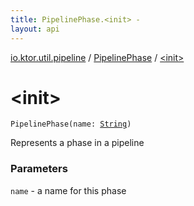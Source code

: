 ```yaml
---
title: PipelinePhase.<init> - 
layout: api
---
```


<div class='api-docs-breadcrumbs'><a href="../index.html">io.ktor.util.pipeline</a> / <a href="index.html">PipelinePhase</a> / <a href="./-init-.html">&lt;init&gt;</a></div>

# &lt;init&gt;

<div class="signature"><code><span class="identifier">PipelinePhase</span><span class="symbol">(</span><span class="parameterName" id="io.ktor.util.pipeline.PipelinePhase$<init>(kotlin.String)/name">name</span><span class="symbol">:</span>&nbsp;<a href="https://kotlinlang.org/api/latest/jvm/stdlib/kotlin/-string/index.html"><span class="identifier">String</span></a><span class="symbol">)</span></code></div>

Represents a phase in a pipeline

### Parameters

<code>name</code> - a name for this phase